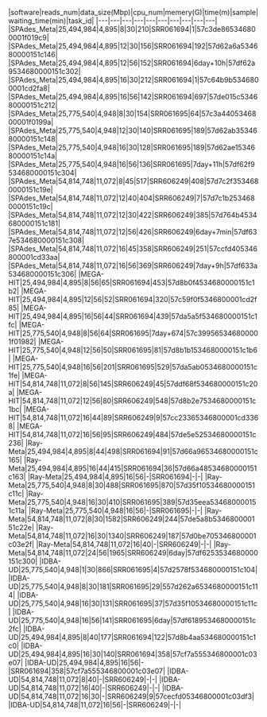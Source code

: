 

|software|reads_num|data_size(Mbp)|cpu_num|memery(G)|time(m)|sample|waiting_time(min)|task_id|
|---|---|---|---|---|---|---|---|---|---|
|SPAdes_Meta|25,494,984|4,895|8|30|210|SRR061694|1|57c3de865346800001f019c9|
|SPAdes_Meta|25,494,984|4,895|12|30|156|SRR061694|192|57d62a6a534680000151c146|
|SPAdes_Meta|25,494,984|4,895|12|56|152|SRR061694|6day+10h|57df62a9534680000151c302|
|SPAdes_Meta|25,494,984|4,895|16|30|212|SRR061694|1|57c64b9b5346800001cd2fa8|
|SPAdes_Meta|25,494,984|4,895|16|56|142|SRR061694|697|57de015c534680000151c212|
|SPAdes_Meta|25,775,540|4,948|8|30|154|SRR061695|64|57c3a4405346800001f0199a|
|SPAdes_Meta|25,775,540|4,948|12|30|140|SRR061695|189|57d62ab3534680000151c148|
|SPAdes_Meta|25,775,540|4,948|16|30|128|SRR061695|189|57d62ae1534680000151c14a|
|SPAdes_Meta|25,775,540|4,948|16|56|136|SRR061695|7day+11h|57df62f9534680000151c304|
|SPAdes_Meta|54,814,748|11,072|8|45|517|SRR606249|408|57d7c2f3534680000151c19e|
|SPAdes_Meta|54,814,748|11,072|12|40|404|SRR606249|7|57d7c1b2534680000151c19c|
|SPAdes_Meta|54,814,748|11,072|12|30|422|SRR606249|385|57d764b4534680000151c181|
|SPAdes_Meta|54,814,748|11,072|12|56|426|SRR606249|6day+7min|57df637e534680000151c308|
|SPAdes_Meta|54,814,748|11,072|16|45|358|SRR606249|251|57ccfd405346800001cd33aa|
|SPAdes_Meta|54,814,748|11,072|16|56|369|SRR606249|7day+9h|57df633a534680000151c306|
|MEGA-HIT|25,494,984|4,895|8|56|65|SRR061694|453|57d8b0f4534680000151c1b2|
|MEGA-HIT|25,494,984|4,895|12|56|52|SRR061694|320|57c59f0f5346800001cd2f85|
|MEGA-HIT|25,494,984|4,895|16|56|44|SRR061694|439|57da5a5f534680000151c1fc|
|MEGA-HIT|25,775,540|4,948|8|56|64|SRR061695|7day+674|57c399565346800001f01982|
|MEGA-HIT|25,775,540|4,948|12|56|50|SRR061695|81|57d8b1b1534680000151c1b6|
|MEGA-HIT|25,775,540|4,948|16|56|201|SRR061695|529|57da5ab0534680000151c1fe|
|MEGA-HIT|54,814,748|11,072|8|56|145|SRR606249|45|57ddf68f534680000151c20a|
|MEGA-HIT|54,814,748|11,072|12|56|80|SRR606249|548|57d8b2e7534680000151c1bc|
|MEGA-HIT|54,814,748|11,072|16|44|89|SRR606249|9|57cc23365346800001cd3368|
|MEGA-HIT|54,814,748|11,072|16|56|95|SRR606249|484|57de5e52534680000151c236|
|Ray-Meta|25,494,984|4,895|8|44|498|SRR061694|91|57d66a96534680000151c165|
|Ray-Meta|25,494,984|4,895|16|44|415|SRR061694|36|57d66a48534680000151c163|
|Ray-Meta|25,494,984|4,895|16|56|-|SRR061694|-|-|
|Ray-Meta|25,775,540|4,948|8|30|488|SRR061695|870|57d35f10534680000151c11c|
|Ray-Meta|25,775,540|4,948|16|30|410|SRR061695|389|57d35eea534680000151c11a|
|Ray-Meta|25,775,540|4,948|16|56|-|SRR061695|-|-|
|Ray-Meta|54,814,748|11,072|8|30|1582|SRR606249|244|57de5a8b534680000151c22e|
|Ray-Meta|54,814,748|11,072|16|30|1340|SRR606249|187|57d0be705346800001c03e2f|
|Ray-Meta|54,814,748|11,072|16|40|-|SRR606249|-|-|
|Ray-Meta|54,814,748|11,072|24|56|1965|SRR606249|6day|57df6253534680000151c300|
|IDBA-UD|25,775,540|4,948|1|30|866|SRR061695|4|57d2578f534680000151c104|
|IDBA-UD|25,775,540|4,948|8|30|181|SRR061695|29|557d262a6534680000151c114|
|IDBA-UD|25,775,540|4,948|16|30|131|SRR061695|37|57d35f10534680000151c11c|
|IDBA-UD|25,775,540|4,948|16|56|141|SRR061695|6day|57df6189534680000151c2fc|
|IDBA-UD|25,494,984|4,895|8|40|177|SRR061694|122|57d8b4aa534680000151c1c0|
|IDBA-UD|25,494,984|4,895|16|30|140|SRR061694|358|57cf7a555346800001c03e07|
|IDBA-UD|25,494,984|4,895|16|56|-|SRR061694|358|57cf7a555346800001c03e07|
|IDBA-UD|54,814,748|11,072|8|40|-|SRR606249|-|-|
|IDBA-UD|54,814,748|11,072|16|40|-|SRR606249|-|-|
|IDBA-UD|54,814,748|11,072|16|30|-|SRR606249|9|57cecfd05346800001c03df3|
|IDBA-UD|54,814,748|11,072|16|56|-|SRR606249|-|-|
